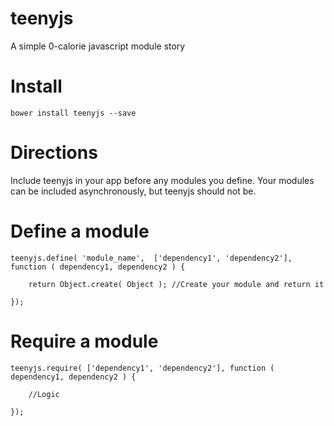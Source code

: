 # teenyjs
A simple 0-calorie javascript module story

# Install
```
bower install teenyjs --save
```

# Directions
Include teenyjs in your app before any modules you define.  Your modules can be included asynchronously, but teenyjs should not be.


# Define a module
```
teenyjs.define( 'module_name',  ['dependency1', 'dependency2'], function ( dependency1, dependency2 ) {
	
	return Object.create( Object ); //Create your module and return it

});
```

# Require a module
```
teenyjs.require( ['dependency1', 'dependency2'], function ( dependency1, dependency2 ) {
	
	//Logic

});
```